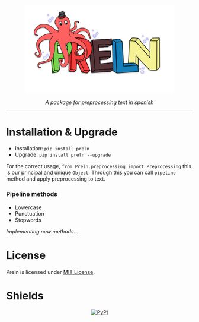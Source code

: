 <p align="center"><img src="https://github.com/Adri-Hdez/Preln/blob/main/static/img/logo.svg" alt="logo" width="80%" /></p>

<p align="center">
 <i>A package for preprocessing text in spanish</i>
</p>


----------------------

# Installation & Upgrade

- Installation: `pip install preln`
- Upgrade: `pip install preln --upgrade`

For the correct usage, `from Preln.preprocessing import Preprocessing` this is our principal and unique `Object`. Through this you can call `pipeline` method and apply preprocessing to text.

### Pipeline methods

- Lowercase
- Punctuation
- Stopwords
<p><i>Implementing new methods...</i><p>

# License
Preln is licensed under [MIT License](LICENSE).

# Shields
<p align="center">
  <a href="https://pypi.org/project/preln/">
    <img src="https://img.shields.io/pypi/v/preln" alt="PyPI" />
  </a>
</p>
